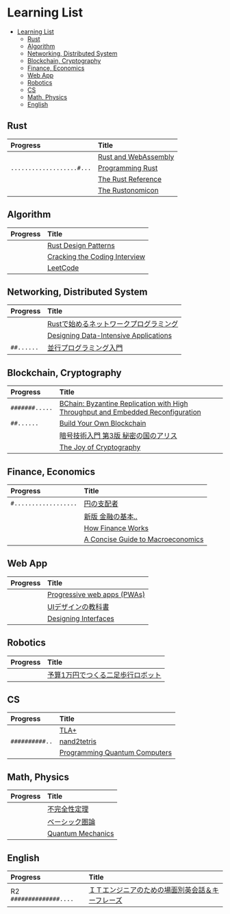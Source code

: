 # Learning List

- [Learning List](#learning-list)
  - [Rust](#rust)
  - [Algorithm](#algorithm)
  - [Networking, Distributed System](#networking-distributed-system)
  - [Blockchain, Cryptography](#blockchain-cryptography)
  - [Finance, Economics](#finance-economics)
  - [Web App](#web-app)
  - [Robotics](#robotics)
  - [CS](#cs)
  - [Math, Physics](#math-physics)
  - [English](#english)

## Rust
| Progress | Title |
| :-- | :-- |
|  | [Rust and WebAssembly](https://rustwasm.github.io/book/) |
| `...................#...` | [Programming Rust](https://learning.oreilly.com/library/view/programming-rust-2nd/9781492052586/) |
|  | [The Rust Reference](https://doc.rust-lang.org/stable/reference/) |
|  | [The Rustonomicon](https://doc.rust-lang.org/nomicon/) |

## Algorithm
| Progress | Title |
| :-- | :-- |
|  | [Rust Design Patterns](https://rust-unofficial.github.io/patterns/) |
|  | [Cracking the Coding Interview](https://www.crackingthecodinginterview.com/) |
|  | [LeetCode](https://leetcode.com/) |

## Networking, Distributed System
| Progress | Title |
| :-- | :-- |
|  | [Rustで始めるネットワークプログラミング](https://cha-shu00.hatenablog.com/entry/2019/06/12/231526) |
|  | [Designing Data-Intensive Applications](https://learning.oreilly.com/library/view/designing-data-intensive-applications/9781491903063/) |
| `##......` | [並行プログラミング入門](https://www.oreilly.co.jp/books/9784873119595/) |

## Blockchain, Cryptography
| Progress | Title |
| :-- | :-- |
| `#######.....` | [BChain: Byzantine Replication with High Throughput and Embedded Reconfiguration](https://www.csee.umbc.edu/~hbzhang/files/bchain.pdf) |
| `##......` | [Build Your Own Blockchain](https://www.springer.com/gp/book/9783030401412) |
|  | [暗号技術入門 第3版 秘密の国のアリス](https://www.hyuki.com/cr/) |
|  | [The Joy of Cryptography](https://joyofcryptography.com/) |

## Finance, Economics
| Progress | Title |
| :-- | :-- |
| `#..................` | [円の支配者](http://www.soshisha.com/book_search/detail/1_1057.html) |
|  | [新版 金融の基本..](https://www.njg.co.jp/book/9784534057419/) |
|  | [How Finance Works](https://store.hbr.org/product/how-finance-works-the-hbr-guide-to-thinking-smart-about-the-numbers/10230) |
|  | [A Concise Guide to Macroeconomics](https://store.hbr.org/product/a-concise-guide-to-macroeconomics-second-edition-what-managers-executives-and-students-need-to-know/16969) |

## Web App
| Progress | Title |
| :-- | :-- |
|  | [Progressive web apps (PWAs)](https://developer.mozilla.org/en-US/docs/Web/Progressive_web_apps) |
|  | [UIデザインの教科書](https://www.shoeisha.co.jp/book/detail/9784798155456) |
|  | [Designing Interfaces](https://learning.oreilly.com/library/view/designing-interfaces-3rd/9781492051954/) |

## Robotics
| Progress | Title |
| :-- | :-- |
|  | [予算1万円でつくる二足歩行ロボット](https://www.kohgakusha.co.jp/books/detail/978-4-7775-2109-8) |

## CS
| Progress | Title |
| :-- | :-- |
|  | [TLA+](https://en.wikipedia.org/wiki/TLA%2B) |
| `##########..` | [nand2tetris](https://www.nand2tetris.org/) |
|  | [Programming Quantum Computers ](https://learning.oreilly.com/library/view/programming-quantum-computers/9781492039679/) |

## Math, Physics
| Progress | Title |
| :-- | :-- |
|  | [不完全性定理](https://www.kyoritsu-pub.co.jp/bookdetail/9784320110960) |
|  | [ベーシック圏論](https://www.maruzen-publishing.co.jp/item/?book_no=295027) |
|  | [Quantum Mechanics](https://theoreticalminimum.com/courses/quantum-mechanics/2012/winter) |

## English
| Progress | Title |
| :-- | :-- |
| R2 `##############....` | [ＩＴエンジニアのための場面別英会話＆キーフレーズ](https://www.natsume.co.jp/books/8794) |
